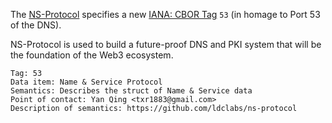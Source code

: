 The [NS-Protocol](ns-protocol) specifies a new [IANA: CBOR Tag][iana-cbor-tags] `53` (in homage to Port 53 of the DNS).

NS-Protocol is used to build a future-proof DNS and PKI system that will be the foundation of the Web3 ecosystem.

```
Tag: 53
Data item: Name & Service Protocol
Semantics: Describes the struct of Name & Service data
Point of contact: Yan Qing <txr1883@gmail.com>
Description of semantics: https://github.com/ldclabs/ns-protocol
```

[ns-protocol]: https://github.com/ldclabs/ns-protocol
[iana-cbor-tags]: https://www.iana.org/assignments/cbor-tags/cbor-tags.xhtml